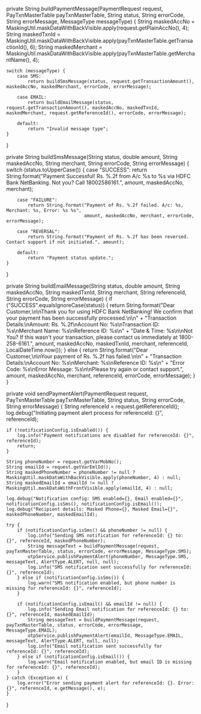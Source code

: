 private String buildPaymentMessage(PaymentRequest request, PayTxnMasterTable payTxnMasterTable, 
                                   String status, String errorCode, String errorMessage, 
                                   MessageType messageType) {
    String maskedAccNo = MaskingUtil.maskDataWithBackVisible.apply(request.getPlainAccNo(), 4);
    String maskedTxnId = MaskingUtil.maskDataWithBackVisible.apply(payTxnMasterTable.getTransactionId(), 6);
    String maskedMerchant = MaskingUtil.maskDataWithBackVisible.apply(payTxnMasterTable.getMerchantName(), 4);
    
    switch (messageType) {
        case SMS:
            return buildSmsMessage(status, request.getTransactionAmount(), maskedAccNo, maskedMerchant, errorCode, errorMessage);
            
        case EMAIL:
            return buildEmailMessage(status, request.getTransactionAmount(), maskedAccNo, maskedTxnId, maskedMerchant, request.getReferenceId(), errorCode, errorMessage);
            
        default:
            return "Invalid message type";
    }
}

private String buildSmsMessage(String status, double amount, String maskedAccNo, 
                               String merchant, String errorCode, String errorMessage) {
    switch (status.toUpperCase()) {
        case "SUCCESS":
            return String.format("Payment Successful! Rs. %.2f from A/c %s to %s via HDFC Bank NetBanking. Not you? Call 18002586161.", 
                                 amount, maskedAccNo, merchant);

        case "FAILURE":
            return String.format("Payment of Rs. %.2f failed. A/c: %s, Merchant: %s, Error: %s %s", 
                                 amount, maskedAccNo, merchant, errorCode, errorMessage);

        case "REVERSAL":
            return String.format("Payment of Rs. %.2f has been reversed. Contact support if not initiated.", amount);

        default:
            return "Payment status update.";
    }
}

private String buildEmailMessage(String status, double amount, String maskedAccNo, 
                                 String maskedTxnId, String merchant, String referenceId, 
                                 String errorCode, String errorMessage) {
    if ("SUCCESS".equalsIgnoreCase(status)) {
        return String.format("Dear Customer,\n\nThank you for using HDFC Bank NetBanking! We confirm that your payment has been successfully processed.\n\n"
                             + "Transaction Details:\nAmount: Rs. %.2f\nAccount No: %s\nTransaction ID: %s\nMerchant Name: %s\nReference ID: %s\n"
                             + "Date & Time: %s\n\nNot You? If this wasn't your transaction, please contact us immediately at 1800-258-6161.", 
                             amount, maskedAccNo, maskedTxnId, merchant, referenceId, LocalDateTime.now());
    } else {
        return String.format("Dear Customer,\n\nYour payment of Rs. %.2f has failed.\n\n"
                             + "Transaction Details:\nAccount No: %s\nMerchant: %s\nReference ID: %s\n"
                             + "Error Code: %s\nError Message: %s\n\nPlease try again or contact support.", 
                             amount, maskedAccNo, merchant, referenceId, errorCode, errorMessage);
    }
}

private void sendPaymentAlert(PaymentRequest request, PayTxnMasterTable payTxnMasterTable, 
                              String status, String errorCode, String errorMessage) {
    String referenceId = request.getReferenceId();
    log.debug("Initiating payment alert process for referenceId: {}", referenceId);

    if (!notificationConfig.isEnabled()) {
        log.info("Payment notifications are disabled for referenceId: {}", referenceId);
        return;
    }

    String phoneNumber = request.getVarMobNo();
    String emailId = request.getVarEmlId();
    String maskedPhoneNumber = phoneNumber != null ? MaskingUtil.maskDataWithBackVisible.apply(phoneNumber, 4) : null;
    String maskedEmailId = emailId != null ? MaskingUtil.maskDataWithFrontVisible.apply(emailId, 4) : null;

    log.debug("Notification config: SMS enabled={}, Email enabled={}", notificationConfig.isSms(), notificationConfig.isEmail());
    log.debug("Recipient details: Masked Phone={}, Masked Email={}", maskedPhoneNumber, maskedEmailId);

    try {
        if (notificationConfig.isSms() && phoneNumber != null) {
            log.info("Sending SMS notification for referenceId: {} to: {}", referenceId, maskedPhoneNumber);
            String messageText = buildPaymentMessage(request, payTxnMasterTable, status, errorCode, errorMessage, MessageType.SMS);
            otpService.publishPaymentAlert(phoneNumber, MessageType.SMS, messageText, AlertType.ALERT, null, null);
            log.info("SMS notification sent successfully for referenceId: {}", referenceId);
        } else if (notificationConfig.isSms()) {
            log.warn("SMS notification enabled, but phone number is missing for referenceId: {}", referenceId);
        }

        if (notificationConfig.isEmail() && emailId != null) {
            log.info("Sending Email notification for referenceId: {} to: {}", referenceId, maskedEmailId);
            String messageText = buildPaymentMessage(request, payTxnMasterTable, status, errorCode, errorMessage, MessageType.EMAIL);
            otpService.publishPaymentAlert(emailId, MessageType.EMAIL, messageText, AlertType.ALERT, null, null);
            log.info("Email notification sent successfully for referenceId: {}", referenceId);
        } else if (notificationConfig.isEmail()) {
            log.warn("Email notification enabled, but email ID is missing for referenceId: {}", referenceId);
        }
    } catch (Exception e) {
        log.error("Error sending payment alert for referenceId: {}. Error: {}", referenceId, e.getMessage(), e);
    }
}
